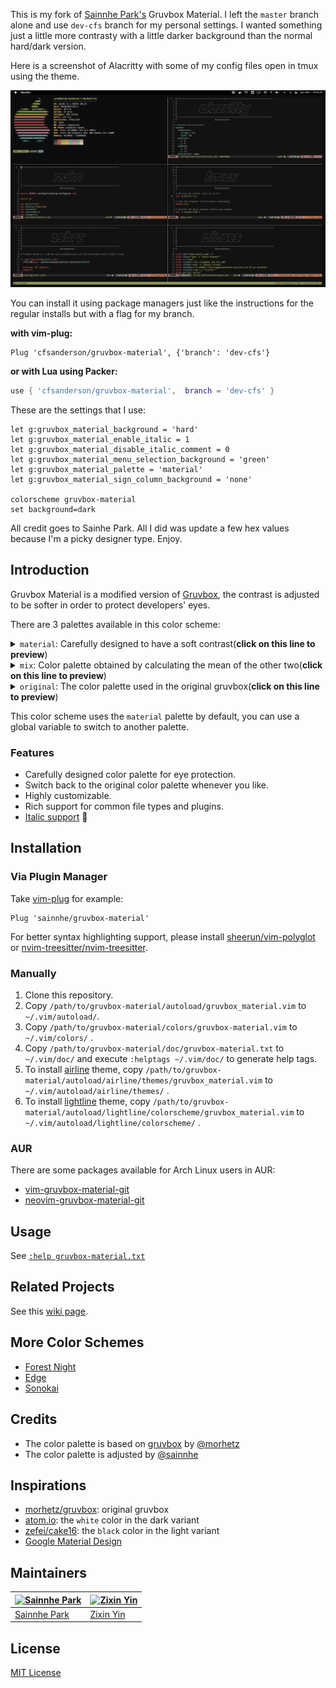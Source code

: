 This is my fork of [Sainnhe Park's](https://github.com/sainnhe) Gruvbox Material. I left the `master` branch alone and use `dev-cfs` branch for my personal settings. I wanted something just a little more contrasty with a little darker background than the normal hard/dark version. 

Here is a screenshot of Alacritty with some of my config files open in tmux using the theme.

![terminal screenshot](term-sauce.png)

You can install it using package managers just like the instructions for the regular installs but with a flag for my branch.

**with vim-plug:**

```vim
Plug 'cfsanderson/gruvbox-material', {'branch': 'dev-cfs'}

```

**or with Lua using Packer:**

```lua
use { 'cfsanderson/gruvbox-material',  branch = 'dev-cfs' }
```

These are the settings that I use:
```vim
let g:gruvbox_material_background = 'hard'
let g:gruvbox_material_enable_italic = 1
let g:gruvbox_material_disable_italic_comment = 0
let g:gruvbox_material_menu_selection_background = 'green'
let g:gruvbox_material_palette = 'material'
let g:gruvbox_material_sign_column_background = 'none'

colorscheme gruvbox-material
set background=dark
```
All credit goes to Sainhe Park. All I did was update a few hex values because I'm a picky designer type. Enjoy. 

## Introduction

Gruvbox Material is a modified version of [Gruvbox](https://github.com/morhetz/gruvbox), the contrast is adjusted to be softer in order to protect developers' eyes.

There are 3 palettes available in this color scheme:

<details>
  <summary><code>material</code>: Carefully designed to have a soft contrast(<b>click on this line to preview</b>)</summary>

|        |                                                             𝐃𝐚𝐫𝐤                                                              |                                                             𝐋𝐢𝐠𝐡𝐭                                                              |
| :----: | :---------------------------------------------------------------------------------------------------------------------------: | :----------------------------------------------------------------------------------------------------------------------------: |
|  𝐇𝐚𝐫𝐝  |  ![material-hard-dark](https://user-images.githubusercontent.com/37491630/75227134-891fbb80-57a5-11ea-878e-b8b2972cfd6e.png)  |  ![material-hard-light](https://user-images.githubusercontent.com/37491630/75227137-8a50e880-57a5-11ea-90dc-b2646d8b0b55.png)  |
| 𝐌𝐞𝐝𝐢𝐮𝐦 | ![material-medium-dark](https://user-images.githubusercontent.com/37491630/75227139-8cb34280-57a5-11ea-86d6-3d3f6a2475eb.png) | ![material-medium-light](https://user-images.githubusercontent.com/37491630/75227141-8de46f80-57a5-11ea-820a-9394ab9d09aa.png) |
|  𝐒𝐨𝐟𝐭  |  ![material-soft-dark](https://user-images.githubusercontent.com/37491630/75227149-9046c980-57a5-11ea-8633-bf4f31e533d0.png)  |  ![material-soft-light](https://user-images.githubusercontent.com/37491630/75227157-92108d00-57a5-11ea-8b13-b2130bff60d8.png)  |

</details>

<details>
  <summary><code>mix</code>: Color palette obtained by calculating the mean of the other two(<b>click on this line to preview</b>)</summary>

|        |                                                           𝐃𝐚𝐫𝐤                                                           |                                                           𝐋𝐢𝐠𝐡𝐭                                                           |
| :----: | :----------------------------------------------------------------------------------------------------------------------: | :-----------------------------------------------------------------------------------------------------------------------: |
|  𝐇𝐚𝐫𝐝  |  ![mix-hard-dark](https://user-images.githubusercontent.com/37491630/76383368-826f7780-6353-11ea-8094-b593eb5f1e10.png)  |  ![mix-hard-light](https://user-images.githubusercontent.com/37491630/76383372-88655880-6353-11ea-9441-78d159600faf.png)  |
| 𝐌𝐞𝐝𝐢𝐮𝐦 | ![mix-medium-dark](https://user-images.githubusercontent.com/37491630/76383370-84393b00-6353-11ea-88de-804a781d3142.png) | ![mix-medium-light](https://user-images.githubusercontent.com/37491630/76383375-8ac7b280-6353-11ea-94a8-62e3845203bc.png) |
|  𝐒𝐨𝐟𝐭  |  ![mix-soft-dark](https://user-images.githubusercontent.com/37491630/76383371-869b9500-6353-11ea-923d-9011bbe6bcad.png)  |  ![mix-soft-light](https://user-images.githubusercontent.com/37491630/76383380-8c917600-6353-11ea-8530-a67932a6a2ec.png)  |

</details>

<details>
  <summary><code>original</code>: The color palette used in the original gruvbox(<b>click on this line to preview</b>)</summary>

|        |                                                             𝐃𝐚𝐫𝐤                                                              |                                                             𝐋𝐢𝐠𝐡𝐭                                                              |
| :----: | :---------------------------------------------------------------------------------------------------------------------------: | :----------------------------------------------------------------------------------------------------------------------------: |
|  𝐇𝐚𝐫𝐝  |  ![original-hard-dark](https://user-images.githubusercontent.com/37491630/76383382-8e5b3980-6353-11ea-9398-08d31b1ed32d.png)  |  ![original-hard-light](https://user-images.githubusercontent.com/37491630/76383389-931fed80-6353-11ea-905f-47b35c0cac39.png)  |
| 𝐌𝐞𝐝𝐢𝐮𝐦 | ![original-medium-dark](https://user-images.githubusercontent.com/37491630/76383385-9024fd00-6353-11ea-99c1-7bba4f796115.png) | ![original-medium-light](https://user-images.githubusercontent.com/37491630/76383393-94511a80-6353-11ea-84ea-551b44f0d5bd.png) |
|  𝐒𝐨𝐟𝐭  |  ![original-soft-dark](https://user-images.githubusercontent.com/37491630/76383387-91562a00-6353-11ea-90a0-daac8653dfd0.png)  |  ![original-soft-light](https://user-images.githubusercontent.com/37491630/76383396-95824780-6353-11ea-9b36-302b88fef429.png)  |

</details>

This color scheme uses the `material` palette by default, you can use a global variable to switch to another palette.

### Features

- Carefully designed color palette for eye protection.
- Switch back to the original color palette whenever you like.
- Highly customizable.
- Rich support for common file types and plugins.
- [Italic support](https://github.com/sainnhe/icursive-nerd-font) 🎉

## Installation

### Via Plugin Manager

Take [vim-plug](https://github.com/junegunn/vim-plug) for example:

```vim
Plug 'sainnhe/gruvbox-material'
```

For better syntax highlighting support, please install [sheerun/vim-polyglot](https://github.com/sheerun/vim-polyglot) or [nvim-treesitter/nvim-treesitter](https://github.com/nvim-treesitter/nvim-treesitter).

### Manually

1. Clone this repository.
2. Copy `/path/to/gruvbox-material/autoload/gruvbox_material.vim` to `~/.vim/autoload/`.
3. Copy `/path/to/gruvbox-material/colors/gruvbox-material.vim` to `~/.vim/colors/` .
4. Copy `/path/to/gruvbox-material/doc/gruvbox-material.txt` to `~/.vim/doc/` and execute `:helptags ~/.vim/doc/` to generate help tags.
5. To install [airline](https://github.com/vim-airline/vim-airline) theme, copy `/path/to/gruvbox-material/autoload/airline/themes/gruvbox_material.vim` to `~/.vim/autoload/airline/themes/` .
6. To install [lightline](https://github.com/itchyny/lightline.vim) theme, copy `/path/to/gruvbox-material/autoload/lightline/colorscheme/gruvbox_material.vim` to `~/.vim/autoload/lightline/colorscheme/` .

### AUR

There are some packages available for Arch Linux users in AUR:

- [vim-gruvbox-material-git](https://aur.archlinux.org/pkgbase/vim-gruvbox-material-git/)
- [neovim-gruvbox-material-git](https://aur.archlinux.org/pkgbase/neovim-gruvbox-material-git/)

## Usage

See [`:help gruvbox-material.txt`](https://github.com/sainnhe/gruvbox-material/blob/master/doc/gruvbox-material.txt)

## Related Projects

See this [wiki page](https://github.com/sainnhe/gruvbox-material/wiki/Related-Projects).

## More Color Schemes

- [Forest Night](https://github.com/sainnhe/forest-night)
- [Edge](https://github.com/sainnhe/edge)
- [Sonokai](https://github.com/sainnhe/sonokai)

## Credits

- The color palette is based on [gruvbox](https://github.com/morhetz/gruvbox) by [@morhetz](https://github.com/morhetz)
- The color palette is adjusted by [@sainnhe](https://github.com/sainnhe)

## Inspirations

- [morhetz/gruvbox](https://github.com/morhetz/gruvbox): original gruvbox
- [atom.io](https://atom.io): the `white` color in the dark variant
- [zefei/cake16](https://github.com/zefei/cake16): the `black` color in the light variant
- [Google Material Design](https://www.material.io)

## Maintainers

| [![Sainnhe Park](https://avatars1.githubusercontent.com/u/37491630?s=70&u=14e72916dcf467f393c532536387ec72a23747ec&v=4)](https://github.com/sainnhe) | [![Zixin Yin](https://avatars2.githubusercontent.com/u/33487417?s=70&u=c6acee32fad2edb8c3bc3f7e0f436f1e8b8024c6&v=4)](https://github.com/zxYin) |
| ---------------------------------------------------------------------------------------------------------------------------------------------------- | ----------------------------------------------------------------------------------------------------------------------------------------------- |
| [Sainnhe Park](https://github.com/sainnhe)                                                                                                           | [Zixin Yin](https://github.com/zxYin)                                                                                                           |

## License

[MIT License](./LICENSE)
